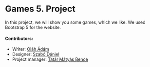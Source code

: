 # Games 5. Project
In this project, we will show you some games, which we like.
We used Bootstrap 5 for the website.
#### Contributors:
- Writer: [Oláh Ádám]
- Designer: [Szabó Dániel]
- Project manager: [Tatár Mátyás Bence]

[Oláh Ádám]: xyz.com
[Szabó Dániel]: https://github.com/Gold-dt
[Tatár Mátyás Bence]: https://github.com/tatarmb4s/

